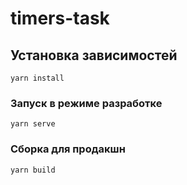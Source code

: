 # timers-task

## Установка зависимостей
```
yarn install
```

### Запуск в режиме разработке
```
yarn serve
```

### Сборка для продакшн
```
yarn build
```
